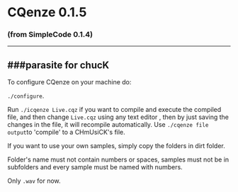 # CQenze 0.1.5
### (from SimpleCode 0.1.4)
-----------------
###parasite for chucK
-----------------
To configure CQenze on your machine do:

``./configure``.

Run ``./icqenze Live.cqz`` if you want to compile and execute the compiled file, and then change ``Live.cqz`` using any text editor , then by just saving the changes in the file, it will recompile automatically.
Use ``./cqenze file output``to 'compile' to a CHmUsiCK's file.

If you want to use your own samples, simply copy the folders
in dirt folder.

Folder's name must not contain numbers or spaces, samples must not
be in subfolders and every sample must be named with numbers.

Only ``.wav`` for now.
